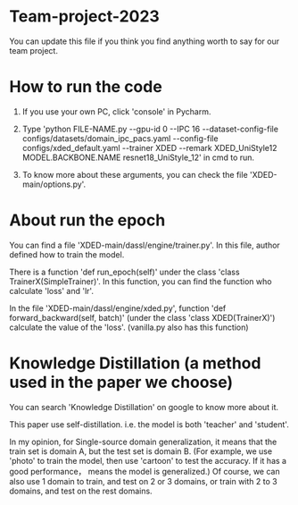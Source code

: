 # Team-project-2023
You can update this file if you think you find anything worth to say for our team project.

# How to run the code
1. If you use your own PC, click 'console' in Pycharm.

2. Type 'python FILE-NAME.py  --gpu-id 0 --IPC 16 --dataset-config-file configs/datasets/domain_ipc_pacs.yaml --config-file configs/xded_default.yaml --trainer XDED --remark XDED_UniStyle12 MODEL.BACKBONE.NAME resnet18_UniStyle_12' in cmd to run.

3. To know more about these arguments, you can check the file 'XDED-main/options.py'.

# About run the epoch
You can find a file 'XDED-main/dassl/engine/trainer.py'. In this file, author defined how to train the model.

There is a function 'def run_epoch(self)' under the class 'class TrainerX(SimpleTrainer)'. In this function, you can find the function who calculate 'loss' and 'lr'.

In the file 'XDED-main/dassl/engine/xded.py', function 'def forward_backward(self, batch)' (under the class 'class XDED(TrainerX)') calculate the value of the 'loss'. (vanilla.py also has this function)

# Knowledge Distillation (a method used in the paper we choose)
You can search 'Knowledge Distillation' on google to know more about it.

This paper use self-distillation. i.e. the model is both 'teacher' and 'student'.

In my opinion, for Single-source domain generalization, it means that the train set is domain A, but the test set is domain B. (For example, we use 'photo' to train the model, then use 'cartoon' to test the accuracy. If it has a good performance， means the model is generalized.) 
Of course, we can also use 1 domain to train, and test on 2 or 3 domains, or train with 2 to 3 domains, and test on the rest domains.
